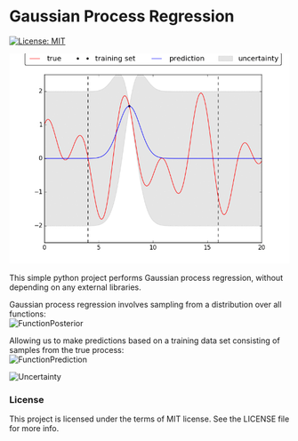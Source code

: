 # Gaussian Process Regression

[![License: MIT](https://img.shields.io/badge/License-MIT-yellow.svg)](https://opensource.org/licenses/MIT)   

![Regression Animation](https://github.com/Robert-Forrest/GaussianProcessRegression/blob/master/examples/regression.gif)  

This simple python project performs Gaussian process regression, without depending on any external libraries.  

Gaussian process regression involves sampling from a distribution over all functions:  
![FunctionPosterior]()

Allowing us to make predictions based on a training data set consisting of samples from the true process:  
![FunctionPrediction]()  

![Uncertainty]()  

### License
This project is licensed under the terms of MIT license. See the LICENSE file for more info.